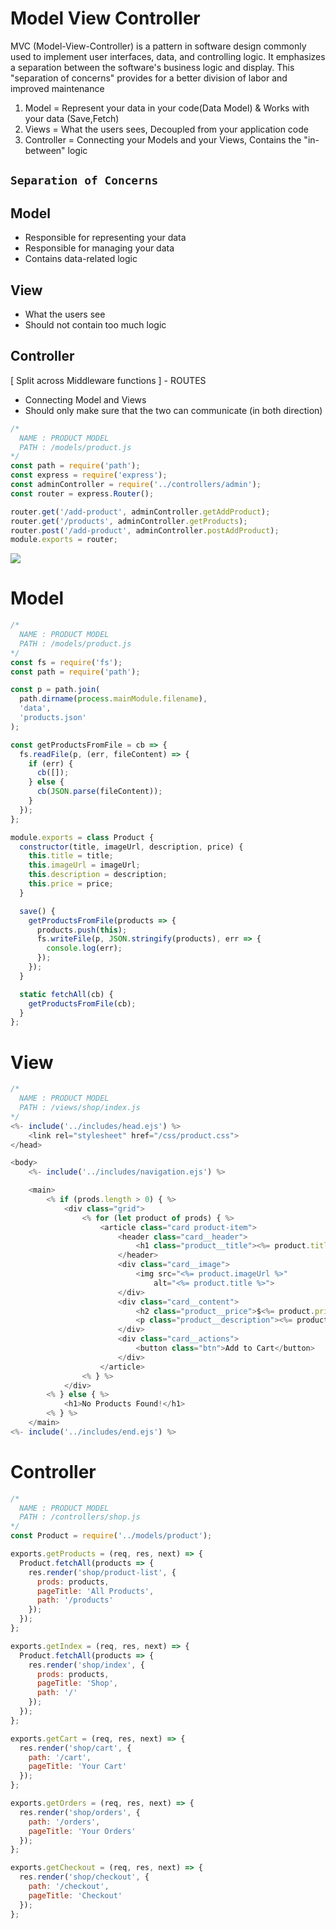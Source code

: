 # Model View Controller

MVC (Model-View-Controller) is a pattern in software design commonly used to implement user interfaces, data, and controlling logic. It emphasizes a separation between the software's business logic and display. This "separation of concerns" provides for a better division of labor and improved maintenance

1. Model = Represent your data in your code(Data Model) & Works with your data (Save,Fetch)
2. Views = What the users sees, Decoupled from your application code
3. Controller = Connecting your Models and your Views, Contains the "in-between" logic

## `Separation of Concerns`

## Model
- Responsible for representing  your data
- Responsible for managing your data
- Contains data-related logic

## View
- What the users see
- Should not contain too much logic

## Controller  

[ Split across Middleware functions ] - ROUTES
- Connecting Model and Views
- Should only make sure that the two can communicate (in both direction)
```js
/*
  NAME : PRODUCT MODEL
  PATH : /models/product.js
*/
const path = require('path');
const express = require('express');
const adminController = require('../controllers/admin');
const router = express.Router();

router.get('/add-product', adminController.getAddProduct);
router.get('/products', adminController.getProducts);
router.post('/add-product', adminController.postAddProduct);
module.exports = router;
```

<img src="../Images/MVC.jpeg">

# Model
```js
/*
  NAME : PRODUCT MODEL
  PATH : /models/product.js
*/
const fs = require('fs');
const path = require('path');

const p = path.join(
  path.dirname(process.mainModule.filename),
  'data',
  'products.json'
);

const getProductsFromFile = cb => {
  fs.readFile(p, (err, fileContent) => {
    if (err) {
      cb([]);
    } else {
      cb(JSON.parse(fileContent));
    }
  });
};

module.exports = class Product {
  constructor(title, imageUrl, description, price) {
    this.title = title;
    this.imageUrl = imageUrl;
    this.description = description;
    this.price = price;
  }

  save() {
    getProductsFromFile(products => {
      products.push(this);
      fs.writeFile(p, JSON.stringify(products), err => {
        console.log(err);
      });
    });
  }

  static fetchAll(cb) {
    getProductsFromFile(cb);
  }
};

```
# View

```js
/*
  NAME : PRODUCT MODEL
  PATH : /views/shop/index.js
*/
<%- include('../includes/head.ejs') %>
    <link rel="stylesheet" href="/css/product.css">
</head>

<body>
    <%- include('../includes/navigation.ejs') %>

    <main>
        <% if (prods.length > 0) { %>
            <div class="grid">
                <% for (let product of prods) { %>
                    <article class="card product-item">
                        <header class="card__header">
                            <h1 class="product__title"><%= product.title %></h1>
                        </header>
                        <div class="card__image">
                            <img src="<%= product.imageUrl %>"
                                alt="<%= product.title %>">
                        </div>
                        <div class="card__content">
                            <h2 class="product__price">$<%= product.price %></h2>
                            <p class="product__description"><%= product.description %></p>
                        </div>
                        <div class="card__actions">
                            <button class="btn">Add to Cart</button>
                        </div>
                    </article>
                <% } %>
            </div>
        <% } else { %>
            <h1>No Products Found!</h1>
        <% } %>
    </main>
<%- include('../includes/end.ejs') %>
```

# Controller

```js
/*
  NAME : PRODUCT MODEL
  PATH : /controllers/shop.js
*/
const Product = require('../models/product');

exports.getProducts = (req, res, next) => {
  Product.fetchAll(products => {
    res.render('shop/product-list', {
      prods: products,
      pageTitle: 'All Products',
      path: '/products'
    });
  });
};

exports.getIndex = (req, res, next) => {
  Product.fetchAll(products => {
    res.render('shop/index', {
      prods: products,
      pageTitle: 'Shop',
      path: '/'
    });
  });
};

exports.getCart = (req, res, next) => {
  res.render('shop/cart', {
    path: '/cart',
    pageTitle: 'Your Cart'
  });
};

exports.getOrders = (req, res, next) => {
  res.render('shop/orders', {
    path: '/orders',
    pageTitle: 'Your Orders'
  });
};

exports.getCheckout = (req, res, next) => {
  res.render('shop/checkout', {
    path: '/checkout',
    pageTitle: 'Checkout'
  });
};

```